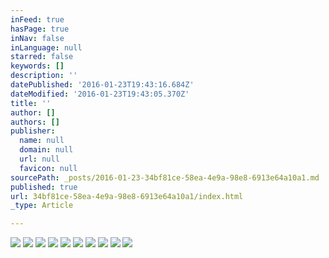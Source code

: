```yaml
---
inFeed: true
hasPage: true
inNav: false
inLanguage: null
starred: false
keywords: []
description: ''
datePublished: '2016-01-23T19:43:16.684Z'
dateModified: '2016-01-23T19:43:05.370Z'
title: ''
author: []
authors: []
publisher:
  name: null
  domain: null
  url: null
  favicon: null
sourcePath: _posts/2016-01-23-34bf81ce-58ea-4e9a-98e8-6913e64a10a1.md
published: true
url: 34bf81ce-58ea-4e9a-98e8-6913e64a10a1/index.html
_type: Article

---
```

![](https://the-grid-user-content.s3-us-west-2.amazonaws.com/9cb831c5-73bf-44bf-975e-9e4ee89e7c69.JPG)
![](https://the-grid-user-content.s3-us-west-2.amazonaws.com/617254e3-08ed-4e9f-b782-bcbb09c5c807.JPG)
![](https://the-grid-user-content.s3-us-west-2.amazonaws.com/142c31e8-fa44-4a5d-b016-d8ea70bbe51c.JPG)
![](https://the-grid-user-content.s3-us-west-2.amazonaws.com/78ae5a85-bcee-4a40-993d-e617dc02a19d.JPG)
![](https://the-grid-user-content.s3-us-west-2.amazonaws.com/c178950f-d618-4733-ac20-2191838ab311.JPG)
![](https://the-grid-user-content.s3-us-west-2.amazonaws.com/78fa84ea-8f1f-4fca-a398-30cadf117d5e.JPG)
![](https://the-grid-user-content.s3-us-west-2.amazonaws.com/3c11943c-46e0-45a2-85a4-17417e4c06ec.JPG)
![](https://the-grid-user-content.s3-us-west-2.amazonaws.com/c40c0bf0-2a89-48b5-ad56-e7a51f933d99.JPG)
![](https://the-grid-user-content.s3-us-west-2.amazonaws.com/a69c3efb-e0ab-4e43-8aa3-752b8b383e61.JPG)
![](https://the-grid-user-content.s3-us-west-2.amazonaws.com/137bfd95-0ca3-4281-95ba-b66bc2478760.JPG)